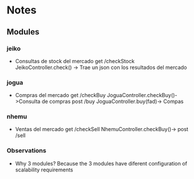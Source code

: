 # Notes

## Modules

### jeiko
- Consultas de stock del mercado
get			/checkStock	JeikoController.check() -> Trae un json con los resultados del mercado

### jogua
- Compras del mercado
get			/checkBuy	JoguaController.checkBuy()->Consulta de compras
post			/buy		JoguaController.buy(fad)-> Compas

### nhemu
- Ventas del mercado
get			/checkSell	NhemuController.checkBuy()->
post			/sell

### Observations

- Why 3 modules?
Because the 3 modules have diferent configuration of scalability requirements 
